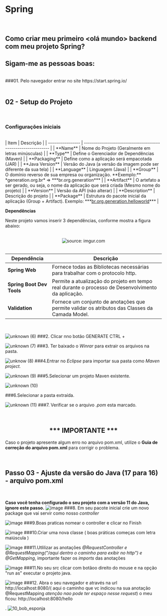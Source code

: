 <h1> Spring </h1>

<br />

## Como criar meu primeiro <olá mundo> backend com meu projeto Spring? 

## Sigam-me as pessoas boas:

<br />
###01. Pelo navegador entrar no site https://start.spring.io/

<br />

<br /> 

<h2> 02 - Setup do Projeto</h2>

<br />

<h3>Configurações iniciais</h3>
<br />
| Item             | Descrição                                                    |
| ---------------- | ------------------------------------------------------------ |
| **Name**         | Nome do Projeto (Geralmente em letras minúsculas)            |
| **Type**         | Define o Gerenciador de Dependências (Maven)                 |
| **Packaging**    | Define como a aplicação será empacotada (JAR)                |
| **Java Version** | Versão do Java (a versão da imagem pode ser diferente da sua tela) |
| **Language**     | Linguagem (Java)                                             |
| **Group**        | O domínio reverso de sua empresa ou organização. **Exemplo:** *generation.org.br* => ***br.org.generation*** |
| **Artifact**     | O artefato a ser gerado, ou seja, o nome da aplicação que será criada (Mesmo nome do projeto) |
| **Version**      | Versão da API (não alterar)                                  |
| **Description**  | Descrição do projeto                                         |
| **Package**      | Estrutura do pacote inicial da aplicação (Group + Artifact). Exemplo: ***<u>br.org.generation.helloworld</u>*** |

<br />


**Dependências**
<br />

Neste projeto vamos inserir 3 dependências, conforme mostra a figura abaixo:

<br />

<div align="center"><img src="https://i.imgur.com/jeY8cYu.png" title="source: imgur.com" /></div>

<br />

| Dependência               | Descrição                                                    |
| ------------------------- | ------------------------------------------------------------ |
| **Spring Web**            | Fornece todas as Bibliotecas necessárias para trabalhar com o protocolo http. |
| **Spring Boot Dev Tools** | Permite a atualização do projeto em tempo real durante o processo de Desenvolvimento da aplicação. |
| **Validation**            | Fornece um conjunto de anotações que permite validar os atributos das Classes da Camada Model. |

<br />

![unknown (6)](https://user-images.githubusercontent.com/57760132/126806902-5454a036-4738-4df4-a1a8-6ac347457d92.png)
###2. Clicar nno botão GENERATE CTRL +

 

![unknown (7)](https://user-images.githubusercontent.com/57760132/126806915-86de57b8-84a0-4e13-9338-05da0bb78509.png)
###3. Ter baixado o *Winrar* para extrair os arquivos na pasta.


![unknow (8)](https://user-images.githubusercontent.com/57760132/126806978-462957c2-019c-4e20-b90a-a5b56b7b366f.png)
###4.Entrar no *Eclipse* para importar sua pasta como *Maven project.*

![unknown (9)](https://user-images.githubusercontent.com/57760132/126806989-fddbd0b2-464a-42aa-a05c-35ceadf83ae4.png)
###5.Selecionar um projeto Maven existente.

![unknown (10)](https://user-images.githubusercontent.com/57760132/126806997-9cd37116-36b8-4fde-8dc9-43c7cc881d0e.png)


###6.Selecionar a pasta extraída.


![unknown (11)](https://user-images.githubusercontent.com/57760132/126807003-12aec31f-70e3-4052-b2f8-43f19fad3c30.png)
###7. Verificar se o arquivo *.pom* esta marcado.

<br />
<div align="center"> <h2>*** IMPORTANTE ***</h2></div>

Caso o projeto apresente algum erro no arquivo pom.xml, utilize o <b>Guia de correção do arquivo pom.xml</b> para corrigir o problema.

<br />

<h2>Passo 03 - Ajuste da versão do Java (17 para 16) - arquivo pom.xml</h2>

<br />

**Caso você tenha configurado o seu projeto com a versão 11 do Java, ignore este passo.**
![image](https://user-images.githubusercontent.com/57760132/126812304-eddd8aa5-35ac-48ef-883d-368488c07d19.png)
###8. Em seu pacote inicial crie um novo package que vai servir como nosso *controller*

![image](https://user-images.githubusercontent.com/57760132/126807308-758b4147-a858-4ece-a0da-042a1737fe28.png)
###9.Boas praticas nomear o controller e clicar no Finish


![image](https://user-images.githubusercontent.com/57760132/126807359-17757a75-c493-473e-84b9-4b884bbc75be.png)
###10.Criar uma nova classe ( boas práticas começas com letra maiúscula ) 


![image](https://user-images.githubusercontent.com/57760132/126807904-784e40c9-9d3c-47d8-9c32-199db65e309b.png)
###11.Utlilizar as anotações *@RequestController e @RequestMapping("/aqui dentro o caminho para exibir no http") e @GetMapping*, importante fazer os *imports* das anotações

![image](https://user-images.githubusercontent.com/57760132/126809372-1caf9173-ca91-42e4-8d79-395058b4ae4a.png)
###11.No seu src clicar com botãoo direito do mouse e na opção "run as" executar o projeto java.

![image](https://user-images.githubusercontent.com/57760132/126809939-8a56f736-a8ae-4673-92db-a9740c0dd379.png)
###12. Abra o seu navegador e através na url http://localhost:8080/( aqui o caminho que vc indicou na sua anotação @RequestMapping *atenção nao pode ter espaço nesse request*) o meu ficou: http://localhost:8080/hello 

.
![10_bob_esponja](https://user-images.githubusercontent.com/57760132/126813685-a5ec5b03-8761-4b82-a6a8-db5e2faa3de2.gif)


